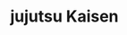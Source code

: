 ---
layout: lecteur.njk
tags : jjk

title : jujutsu Kaisen
episode : 19
saison : 1
iframe : https://streamtape.com/e/8VopeZvlbdtoze4/JUJUTSU_KAISEN_-_19_VOSTFR_[CR_720p].mp4

cc :  VostFr
---